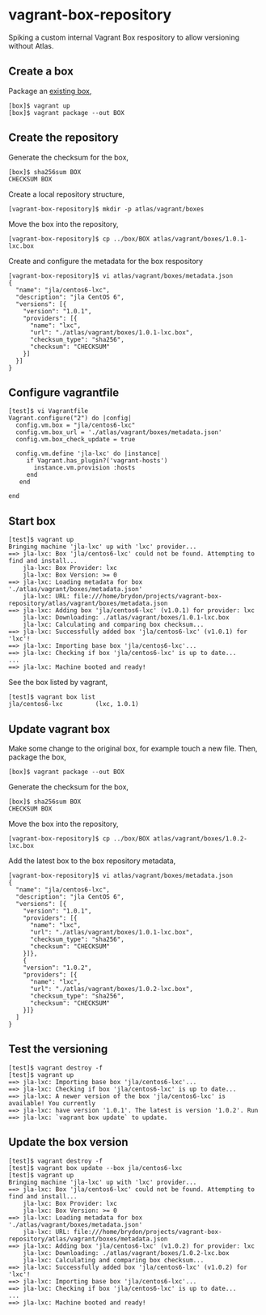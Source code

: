 # vagrant-box-repository

Spiking a custom internal Vagrant Box respository to allow versioning without
Atlas.

## Create a box

Package an [existing box](https://github.com/brydoncheyney/jla-static),

    [box]$ vagrant up
    [box]$ vagrant package --out BOX

## Create the repository

Generate the checksum for the box,

    [box]$ sha256sum BOX
    CHECKSUM BOX

Create a local repository structure,

    [vagrant-box-repository]$ mkdir -p atlas/vagrant/boxes

Move the box into the repository,

    [vagrant-box-repository]$ cp ../box/BOX atlas/vagrant/boxes/1.0.1-lxc.box

Create and configure the metadata for the box respository

    [vagrant-box-repository]$ vi atlas/vagrant/boxes/metadata.json
    {
      "name": "jla/centos6-lxc",
      "description": "jla CentOS 6",
      "versions": [{
        "version": "1.0.1",
        "providers": [{
          "name": "lxc",
          "url": "./atlas/vagrant/boxes/1.0.1-lxc.box",
          "checksum_type": "sha256",
          "checksum": "CHECKSUM"
        }]
      }]
    }

## Configure vagrantfile 

    [test]$ vi Vagrantfile
    Vagrant.configure("2") do |config|
      config.vm.box = "jla/centos6-lxc"
      config.vm.box_url = './atlas/vagrant/boxes/metadata.json'
      config.vm.box_check_update = true
    
      config.vm.define 'jla-lxc' do |instance|
         if Vagrant.has_plugin?('vagrant-hosts')
           instance.vm.provision :hosts    
         end
       end
    
    end

## Start box

    [test]$ vagrant up
    Bringing machine 'jla-lxc' up with 'lxc' provider...
    ==> jla-lxc: Box 'jla/centos6-lxc' could not be found. Attempting to find and install...
        jla-lxc: Box Provider: lxc
        jla-lxc: Box Version: >= 0
    ==> jla-lxc: Loading metadata for box './atlas/vagrant/boxes/metadata.json'
        jla-lxc: URL: file:///home/brydon/projects/vagrant-box-repository/atlas/vagrant/boxes/metadata.json
    ==> jla-lxc: Adding box 'jla/centos6-lxc' (v1.0.1) for provider: lxc
        jla-lxc: Downloading: ./atlas/vagrant/boxes/1.0.1-lxc.box
        jla-lxc: Calculating and comparing box checksum...
    ==> jla-lxc: Successfully added box 'jla/centos6-lxc' (v1.0.1) for 'lxc'!
    ==> jla-lxc: Importing base box 'jla/centos6-lxc'...
    ==> jla-lxc: Checking if box 'jla/centos6-lxc' is up to date...
    ...
    ==> jla-lxc: Machine booted and ready!

See the box listed by vagrant,

    [test]$ vagrant box list
    jla/centos6-lxc         (lxc, 1.0.1)

## Update vagrant box

Make some change to the original box, for example touch a new file. Then,
package the box,

    [box]$ vagrant package --out BOX

Generate the checksum for the box,

    [box]$ sha256sum BOX
    CHECKSUM BOX

Move the box into the repository,

    [vagrant-box-repository]$ cp ../box/BOX atlas/vagrant/boxes/1.0.2-lxc.box

Add the latest box to the box repository metadata,

    [vagrant-box-repository]$ vi atlas/vagrant/boxes/metadata.json
    {
      "name": "jla/centos6-lxc",
      "description": "jla CentOS 6",
      "versions": [{
        "version": "1.0.1",
        "providers": [{
          "name": "lxc",
          "url": "./atlas/vagrant/boxes/1.0.1-lxc.box",
          "checksum_type": "sha256",
          "checksum": "CHECKSUM"
        }]},
        {
        "version": "1.0.2",
        "providers": [{
          "name": "lxc",
          "url": "./atlas/vagrant/boxes/1.0.2-lxc.box",
          "checksum_type": "sha256",
          "checksum": "CHECKSUM"
        }]}
      ]
    }

## Test the versioning

    [test]$ vagrant destroy -f
    [test]$ vagrant up
    ==> jla-lxc: Importing base box 'jla/centos6-lxc'...
    ==> jla-lxc: Checking if box 'jla/centos6-lxc' is up to date...
    ==> jla-lxc: A newer version of the box 'jla/centos6-lxc' is available! You currently
    ==> jla-lxc: have version '1.0.1'. The latest is version '1.0.2'. Run
    ==> jla-lxc: `vagrant box update` to update.

## Update the box version

    [test]$ vagrant destroy -f
    [test]$ vagrant box update --box jla/centos6-lxc 
    [test]$ vagrant up
    Bringing machine 'jla-lxc' up with 'lxc' provider...
    ==> jla-lxc: Box 'jla/centos6-lxc' could not be found. Attempting to find and install...
        jla-lxc: Box Provider: lxc
        jla-lxc: Box Version: >= 0
    ==> jla-lxc: Loading metadata for box './atlas/vagrant/boxes/metadata.json'
        jla-lxc: URL: file:///home/brydon/projects/vagrant-box-repository/atlas/vagrant/boxes/metadata.json
    ==> jla-lxc: Adding box 'jla/centos6-lxc' (v1.0.2) for provider: lxc
        jla-lxc: Downloading: ./atlas/vagrant/boxes/1.0.2-lxc.box
        jla-lxc: Calculating and comparing box checksum...
    ==> jla-lxc: Successfully added box 'jla/centos6-lxc' (v1.0.2) for 'lxc'!
    ==> jla-lxc: Importing base box 'jla/centos6-lxc'...
    ==> jla-lxc: Checking if box 'jla/centos6-lxc' is up to date...
    ...
    ==> jla-lxc: Machine booted and ready!
